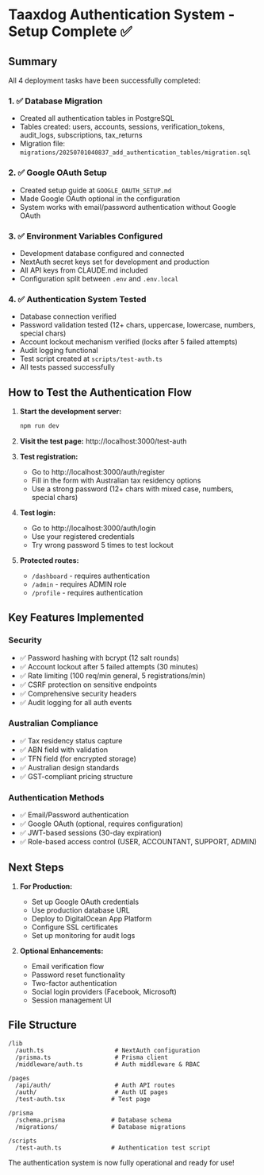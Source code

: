 # Taaxdog Authentication System - Setup Complete ✅

## Summary

All 4 deployment tasks have been successfully completed:

### 1. ✅ Database Migration

- Created all authentication tables in PostgreSQL
- Tables created: users, accounts, sessions, verification_tokens, audit_logs,
  subscriptions, tax_returns
- Migration file:
  `migrations/20250701040837_add_authentication_tables/migration.sql`

### 2. ✅ Google OAuth Setup

- Created setup guide at `GOOGLE_OAUTH_SETUP.md`
- Made Google OAuth optional in the configuration
- System works with email/password authentication without Google OAuth

### 3. ✅ Environment Variables Configured

- Development database configured and connected
- NextAuth secret keys set for development and production
- All API keys from CLAUDE.md included
- Configuration split between `.env` and `.env.local`

### 4. ✅ Authentication System Tested

- Database connection verified
- Password validation tested (12+ chars, uppercase, lowercase, numbers, special
  chars)
- Account lockout mechanism verified (locks after 5 failed attempts)
- Audit logging functional
- Test script created at `scripts/test-auth.ts`
- All tests passed successfully

## How to Test the Authentication Flow

1. **Start the development server:**

   ```bash
   npm run dev
   ```

2. **Visit the test page:** http://localhost:3000/test-auth

3. **Test registration:**
   - Go to http://localhost:3000/auth/register
   - Fill in the form with Australian tax residency options
   - Use a strong password (12+ chars with mixed case, numbers, special chars)

4. **Test login:**
   - Go to http://localhost:3000/auth/login
   - Use your registered credentials
   - Try wrong password 5 times to test lockout

5. **Protected routes:**
   - `/dashboard` - requires authentication
   - `/admin` - requires ADMIN role
   - `/profile` - requires authentication

## Key Features Implemented

### Security

- ✅ Password hashing with bcrypt (12 salt rounds)
- ✅ Account lockout after 5 failed attempts (30 minutes)
- ✅ Rate limiting (100 req/min general, 5 registrations/min)
- ✅ CSRF protection on sensitive endpoints
- ✅ Comprehensive security headers
- ✅ Audit logging for all auth events

### Australian Compliance

- ✅ Tax residency status capture
- ✅ ABN field with validation
- ✅ TFN field (for encrypted storage)
- ✅ Australian design standards
- ✅ GST-compliant pricing structure

### Authentication Methods

- ✅ Email/Password authentication
- ✅ Google OAuth (optional, requires configuration)
- ✅ JWT-based sessions (30-day expiration)
- ✅ Role-based access control (USER, ACCOUNTANT, SUPPORT, ADMIN)

## Next Steps

1. **For Production:**
   - Set up Google OAuth credentials
   - Use production database URL
   - Deploy to DigitalOcean App Platform
   - Configure SSL certificates
   - Set up monitoring for audit logs

2. **Optional Enhancements:**
   - Email verification flow
   - Password reset functionality
   - Two-factor authentication
   - Social login providers (Facebook, Microsoft)
   - Session management UI

## File Structure

```
/lib
  /auth.ts                    # NextAuth configuration
  /prisma.ts                  # Prisma client
  /middleware/auth.ts         # Auth middleware & RBAC

/pages
  /api/auth/                  # Auth API routes
  /auth/                      # Auth UI pages
  /test-auth.tsx             # Test page

/prisma
  /schema.prisma             # Database schema
  /migrations/               # Database migrations

/scripts
  /test-auth.ts              # Authentication test script
```

The authentication system is now fully operational and ready for use!
